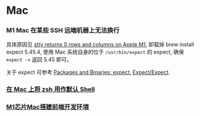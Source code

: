 # Mac

### M1 Mac 在某些 SSH 远端机器上无法换行

具体原因见 [stty returns 0 rows and columns on Apple M1](https://sourceforge.net/p/expect/bugs/106/), 卸载掉 brew install expect 5.45.4, 使用 Mac 系统自身的位于 `/usr/bin/expect` 的 expect, 确保 `expect -v` 返回 5.45 即可。

关于 expect 可参考 [Packages and Binaries: expect](https://www.kali.org/tools/expect/), [Expect/Expect](https://core.tcl-lang.org/expect/index).

### [在 Mac 上将 zsh 用作默认 Shell](https://support.apple.com/zh-cn/HT208050)

### [M1芯片Mac搭建前端开发环境](https://segmentfault.com/a/1190000039005726)

